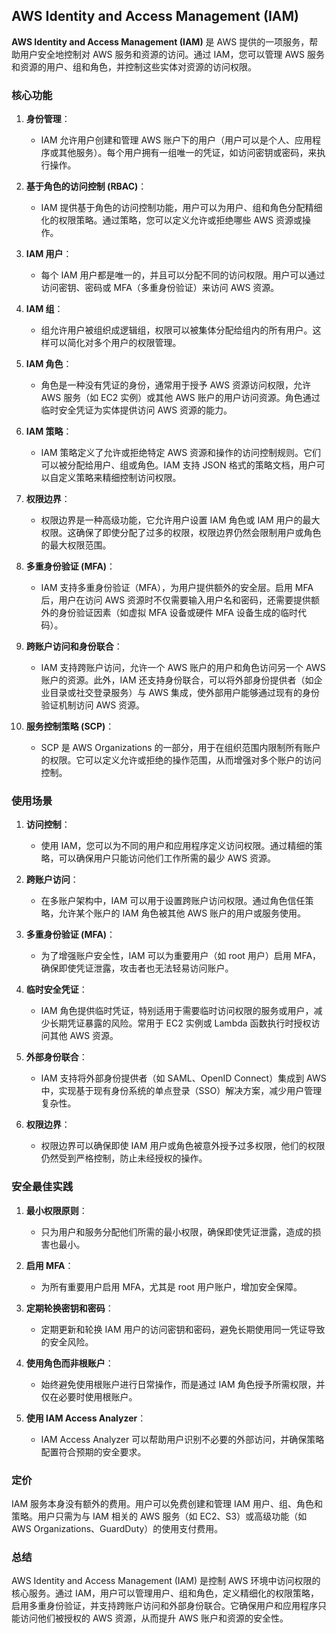 ## AWS Identity and Access Management (IAM)

**AWS Identity and Access Management (IAM)** 是 AWS 提供的一项服务，帮助用户安全地控制对 AWS 服务和资源的访问。通过 IAM，您可以管理 AWS 服务和资源的用户、组和角色，并控制这些实体对资源的访问权限。

### 核心功能

1. **身份管理**：
   - IAM 允许用户创建和管理 AWS 账户下的用户（用户可以是个人、应用程序或其他服务）。每个用户拥有一组唯一的凭证，如访问密钥或密码，来执行操作。

2. **基于角色的访问控制 (RBAC)**：
   - IAM 提供基于角色的访问控制功能，用户可以为用户、组和角色分配精细化的权限策略。通过策略，您可以定义允许或拒绝哪些 AWS 资源或操作。

3. **IAM 用户**：
   - 每个 IAM 用户都是唯一的，并且可以分配不同的访问权限。用户可以通过访问密钥、密码或 MFA（多重身份验证）来访问 AWS 资源。

4. **IAM 组**：
   - 组允许用户被组织成逻辑组，权限可以被集体分配给组内的所有用户。这样可以简化对多个用户的权限管理。

5. **IAM 角色**：
   - 角色是一种没有凭证的身份，通常用于授予 AWS 资源访问权限，允许 AWS 服务（如 EC2 实例）或其他 AWS 账户的用户访问资源。角色通过临时安全凭证为实体提供访问 AWS 资源的能力。

6. **IAM 策略**：
   - IAM 策略定义了允许或拒绝特定 AWS 资源和操作的访问控制规则。它们可以被分配给用户、组或角色。IAM 支持 JSON 格式的策略文档，用户可以自定义策略来精细控制访问权限。

7. **权限边界**：
   - 权限边界是一种高级功能，它允许用户设置 IAM 角色或 IAM 用户的最大权限。这确保了即使分配了过多的权限，权限边界仍然会限制用户或角色的最大权限范围。

8. **多重身份验证 (MFA)**：
   - IAM 支持多重身份验证（MFA），为用户提供额外的安全层。启用 MFA 后，用户在访问 AWS 资源时不仅需要输入用户名和密码，还需要提供额外的身份验证因素（如虚拟 MFA 设备或硬件 MFA 设备生成的临时代码）。

9. **跨账户访问和身份联合**：
   - IAM 支持跨账户访问，允许一个 AWS 账户的用户和角色访问另一个 AWS 账户的资源。此外，IAM 还支持身份联合，可以将外部身份提供者（如企业目录或社交登录服务）与 AWS 集成，使外部用户能够通过现有的身份验证机制访问 AWS 资源。

10. **服务控制策略 (SCP)**：
    - SCP 是 AWS Organizations 的一部分，用于在组织范围内限制所有账户的权限。它可以定义允许或拒绝的操作范围，从而增强对多个账户的访问控制。

### 使用场景

1. **访问控制**：
   - 使用 IAM，您可以为不同的用户和应用程序定义访问权限。通过精细的策略，可以确保用户只能访问他们工作所需的最少 AWS 资源。

2. **跨账户访问**：
   - 在多账户架构中，IAM 可以用于设置跨账户访问权限。通过角色信任策略，允许某个账户的 IAM 角色被其他 AWS 账户的用户或服务使用。

3. **多重身份验证 (MFA)**：
   - 为了增强账户安全性，IAM 可以为重要用户（如 root 用户）启用 MFA，确保即使凭证泄露，攻击者也无法轻易访问账户。

4. **临时安全凭证**：
   - IAM 角色提供临时凭证，特别适用于需要临时访问权限的服务或用户，减少长期凭证暴露的风险。常用于 EC2 实例或 Lambda 函数执行时授权访问其他 AWS 资源。

5. **外部身份联合**：
   - IAM 支持将外部身份提供者（如 SAML、OpenID Connect）集成到 AWS 中，实现基于现有身份系统的单点登录（SSO）解决方案，减少用户管理复杂性。

6. **权限边界**：
   - 权限边界可以确保即使 IAM 用户或角色被意外授予过多权限，他们的权限仍然受到严格控制，防止未经授权的操作。

### 安全最佳实践

1. **最小权限原则**：
   - 只为用户和服务分配他们所需的最小权限，确保即使凭证泄露，造成的损害也最小。

2. **启用 MFA**：
   - 为所有重要用户启用 MFA，尤其是 root 用户账户，增加安全保障。

3. **定期轮换密钥和密码**：
   - 定期更新和轮换 IAM 用户的访问密钥和密码，避免长期使用同一凭证导致的安全风险。

4. **使用角色而非根账户**：
   - 始终避免使用根账户进行日常操作，而是通过 IAM 角色授予所需权限，并仅在必要时使用根账户。

5. **使用 IAM Access Analyzer**：
   - IAM Access Analyzer 可以帮助用户识别不必要的外部访问，并确保策略配置符合预期的安全要求。

### 定价

IAM 服务本身没有额外的费用。用户可以免费创建和管理 IAM 用户、组、角色和策略。用户只需为与 IAM 相关的 AWS 服务（如 EC2、S3）或高级功能（如 AWS Organizations、GuardDuty）的使用支付费用。

### 总结

AWS Identity and Access Management (IAM) 是控制 AWS 环境中访问权限的核心服务。通过 IAM，用户可以管理用户、组和角色，定义精细化的权限策略，启用多重身份验证，并支持跨账户访问和外部身份联合。它确保用户和应用程序只能访问他们被授权的 AWS 资源，从而提升 AWS 账户和资源的安全性。